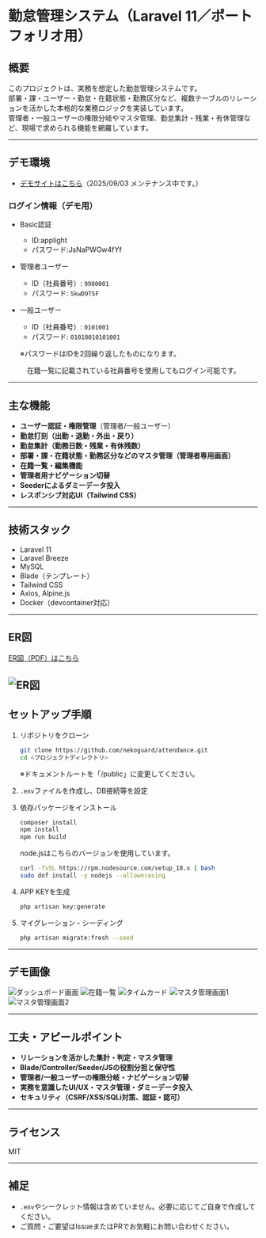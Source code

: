 # 勤怠管理システム（Laravel 11／ポートフォリオ用）

## 概要

このプロジェクトは、実務を想定した勤怠管理システムです。  
部署・課・ユーザー・勤怠・在籍状態・勤務区分など、複数テーブルのリレーションを活かした本格的な業務ロジックを実装しています。  
管理者・一般ユーザーの権限分岐やマスタ管理、勤怠集計・残業・有休管理など、現場で求められる機能を網羅しています。

---

## デモ環境

- [デモサイトはこちら](http://os3-296-37806.vs.sakura.ne.jp/attendance/login)（2025/09/03 メンテナンス中です。）

### ログイン情報（デモ用）

- Basic認証
  - ID:applight
  - パスワード:JsNaPWGw4fYf

- 管理者ユーザー  
  - ID（社員番号）: `9900001`  
  - パスワード: `SkwD9TSF`

- 一般ユーザー  
  - ID（社員番号）: `0101001`  
  - パスワード: `01010010101001`
 
  ※パスワードはIDを2回繰り返したものになります。

  　在籍一覧に記載されている社員番号を使用してもログイン可能です。

---

## 主な機能

- **ユーザー認証・権限管理**（管理者/一般ユーザー）
- **勤怠打刻（出勤・退勤・外出・戻り）**
- **勤怠集計（勤務日数・残業・有休残数）**
- **部署・課・在籍状態・勤務区分などのマスタ管理（管理者専用画面）**
- **在籍一覧・編集機能**
- **管理者用ナビゲーション切替**
- **Seederによるダミーデータ投入**
- **レスポンシブ対応UI（Tailwind CSS）**

---

## 技術スタック

- Laravel 11
- Laravel Breeze
- MySQL
- Blade（テンプレート）
- Tailwind CSS
- Axios, Alpine.js
- Docker（devcontainer対応）

---

## ER図
[ER図（PDF）はこちら](docs/er_diagram.pdf)

![ER図](docs/er_diagram.png)
---

## セットアップ手順

1. リポジトリをクローン
    ```sh
    git clone https://github.com/nekoguard/attendance.git
    cd <プロジェクトディレクトリ>
    ```
    ※ドキュメントルートを「/public」に変更してください。

2. `.env`ファイルを作成し、DB接続等を設定

3. 依存パッケージをインストール
    ```sh
    composer install
    npm install
    npm run build
    ```

    node.jsはこちらのバージョンを使用しています。
    ```sh
    curl -fsSL https://rpm.nodesource.com/setup_18.x | bash
    sudo dnf install -y nodejs --allowerasing
    ```

4. APP KEYを生成
    ```sh
    php artisan key:generate
    ```

5. マイグレーション・シーディング
    ```sh
    php artisan migrate:fresh --seed
    ```

---

## デモ画像

![ダッシュボード画面](docs/user_dashboard.png)
![在籍一覧](docs/user_attendance-list.png)
![タイムカード](docs/user_timecard.png)
![マスタ管理画面1](docs/admin_master_1.png)
![マスタ管理画面2](docs/admin_master_2.png)

---

## 工夫・アピールポイント

- **リレーションを活かした集計・判定・マスタ管理**
- **Blade/Controller/Seeder/JSの役割分担と保守性**
- **管理者/一般ユーザーの権限分岐・ナビゲーション切替**
- **実務を意識したUI/UX・マスタ管理・ダミーデータ投入**
- **セキュリティ（CSRF/XSS/SQLi対策、認証・認可）**

---

## ライセンス

MIT

---

## 補足

- `.env`やシークレット情報は含めていません。必要に応じてご自身で作成してください。
- ご質問・ご要望はIssueまたはPRでお気軽にお問い合わせください。
